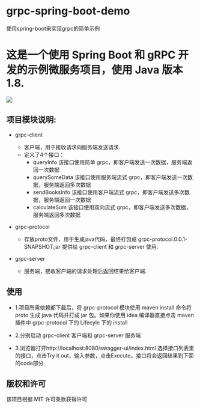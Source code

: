 # grpc-spring-boot-demo
使用spring-boot来实现grpc的简单示例

# 这是一个使用 Spring Boot 和 gRPC 开发的示例微服务项目，使用 Java 版本 1.8.

<img src="https://img.shields.io/badge/Language-Java-orange.svg">

## 项目模块说明:
- grpc-client
    - 客户端，用于接收请求向服务端发送请求.
    - 定义了4个接口：
		- queryInfo 	该接口使用简单 grpc，即客户端发送一次数据，服务端返回一次数据
		- querySomeData 该接口使用服务端流式 grpc，即客户端发送一次数据，服务端返回多次数据
		- sendBooksInfo 该接口使用客户端流式 grpc，即客户端发送多次数据，服务端返回一次数据
		- calculateSum  该接口使用双向流式 grpc，即客户端发送多次数据，服务端返回多次数据

- grpc-protocol
    - 存放proto文件，用于生成java代码，最终打包成 grpc-protocol.0.0.1-SNAPSHOT.jar 提供给 grpc-client 和 grpc-server 使用.

- grpc-server
    - 服务端，接收客户端的请求处理后返回结果给客户端.


## 使用
- 1.项目所需依赖都下载后，将 grpc-protocol 模块使用 maven install 命令将 proto 生成 java 代码并打成 jar 包。如果你使用 idea 编译器直接点击 maven 插件中 grpc-protocol 下的 Lifecyle 下的 install

- 2.分别启动 grpc-client 客户端和 grpc-server 服务端

- 3.浏览器打开http://localhost:8080/swagger-ui/index.html 选择接口列表里的接口，点击Try it out，输入参数，点击Execute。接口将会返回结果到下面的code部分


## 版权和许可
该项目根据 MIT 许可条款获得许可

